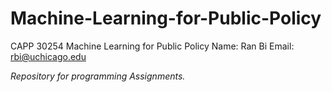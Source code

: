 # Machine-Learning-for-Public-Policy
CAPP 30254 Machine Learning for Public Policy 
Name: Ran Bi
Email: rbi@uchicago.edu

*Repository for programming Assignments.*
